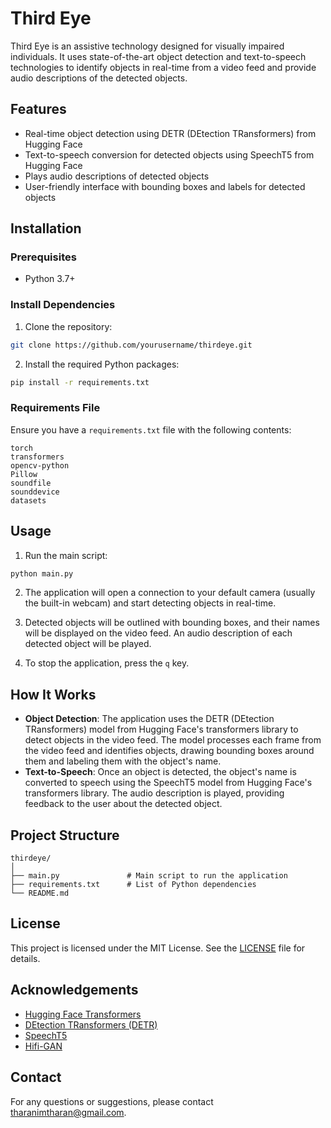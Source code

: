 # Third Eye

Third Eye is an assistive technology designed for visually impaired individuals. It uses state-of-the-art object detection and text-to-speech technologies to identify objects in real-time from a video feed and provide audio descriptions of the detected objects.

## Features

- Real-time object detection using DETR (DEtection TRansformers) from Hugging Face
- Text-to-speech conversion for detected objects using SpeechT5 from Hugging Face
- Plays audio descriptions of detected objects
- User-friendly interface with bounding boxes and labels for detected objects

## Installation

### Prerequisites

- Python 3.7+

### Install Dependencies

1. Clone the repository:

```sh
git clone https://github.com/yourusername/thirdeye.git
```

2. Install the required Python packages:

```sh
pip install -r requirements.txt
```

### Requirements File

Ensure you have a `requirements.txt` file with the following contents:

```
torch
transformers
opencv-python
Pillow
soundfile
sounddevice
datasets
```

## Usage

1. Run the main script:

```sh
python main.py
```

2. The application will open a connection to your default camera (usually the built-in webcam) and start detecting objects in real-time.

3. Detected objects will be outlined with bounding boxes, and their names will be displayed on the video feed. An audio description of each detected object will be played.

4. To stop the application, press the `q` key.

## How It Works

- **Object Detection**: The application uses the DETR (DEtection TRansformers) model from Hugging Face's transformers library to detect objects in the video feed. The model processes each frame from the video feed and identifies objects, drawing bounding boxes around them and labeling them with the object's name.
- **Text-to-Speech**: Once an object is detected, the object's name is converted to speech using the SpeechT5 model from Hugging Face's transformers library. The audio description is played, providing feedback to the user about the detected object.

## Project Structure

```
thirdeye/
│
├── main.py               # Main script to run the application
├── requirements.txt      # List of Python dependencies
└── README.md             
```

## License

This project is licensed under the MIT License. See the [LICENSE](LICENSE) file for details.

## Acknowledgements

- [Hugging Face Transformers](https://github.com/huggingface/transformers)
- [DEtection TRansformers (DETR)](https://github.com/facebookresearch/detr)
- [SpeechT5](https://github.com/microsoft/speecht5)
- [Hifi-GAN](https://github.com/jik876/hifi-gan)

## Contact

For any questions or suggestions, please contact [tharanimtharan@gmail.com](mailto:tharanimtharan@gmail.com).

